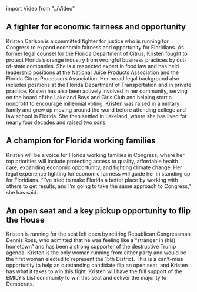 import Video from "../Video"

## A fighter for economic fairness and opportunity

Kristen Carlson is a committed fighter for justice who is running for Congress to expand economic fairness and opportunity for Floridians. As former legal counsel for the Florida Department of Citrus, Kristen fought to protect Florida’s orange industry from wrongful business practices by out-of-state companies. She is a respected expert in food law and has held leadership positions at the National Juice Products Association and the Florida Citrus Processors Association. Her broad legal background also includes positions at the Florida Department of Transportation and in private practice. Kristen has also been actively involved in her community, serving on the board of the Lakeland Boys and Girls Club and helping start a nonprofit to encourage millennial voting. Kristen was raised in a military family and grew up moving around the world before attending college and law school in Florida. She then settled in Lakeland, where she has lived for nearly four decades and raised two sons.

## A champion for Florida working families

Kristen will be a voice for Florida working families in Congress, where her top priorities will include protecting access to quality, affordable health care, expanding economic opportunity, and fighting climate change. Her legal experience fighting for economic fairness will guide her in standing up for Floridians. “I’ve tried to make Florida a better place by working with others to get results, and I’m going to take the same approach to Congress,” she has said.

## An open seat and a key pickup opportunity to flip the House

Kristen is running for the seat left open by retiring Republican Congressman Dennis Ross, who admitted that he was feeling like a “stranger in (his) hometown” and has been a strong supporter of the destructive Trump agenda. Kristen is the only woman running from either party and would be the first woman elected to represent the 15th District. This is a can’t-miss opportunity to help an outstanding candidate flip an open seat, and Kristen has what it takes to win this fight. Kristen will have the full support of the EMILY’s List community to win this seat and deliver the majority to Democrats.

